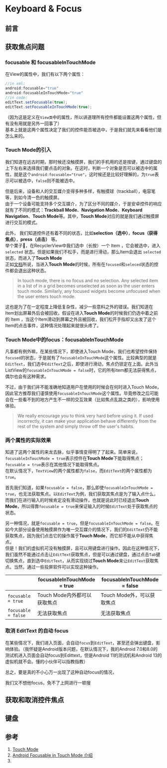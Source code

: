 # Keyboard & Focus

## 前言

## 获取焦点问题

### focusable 和 focusableInTouchMode
在View的属性中，我们有以下两个属性：
```java
//in xml:
android:focusable="true"
android:focusableInTouchMode="true"
//in code:
editText.setFocusable(true);  
editText.setFocusableInTouchMode(true);
```

（因为这是定义在`View类`中的属性，所以讲道理所有控件都能设置这两个属性，但有没有用就是另外一回事了）  
基本上就是这两个属性决定了我们的控件能否被选中，于是我们就先来看看他们是怎么来的。

### Touch Mode的引入
我们知道在远古时期，那时候还没触摸屏，我们的手机用的还是按键，通过键盘的上下左右来选择我们要点击的对象。在这时，判断一个对象是否可以被选中的属性，就是这个`android:focusable="true"`，这时候还是比较好理解的，为`true`表示可以被选中，`false`则不能被选中。

但是后来，设备和人的交互媒介变得多种多样，有触摸球（trackball），电容笔等，到如今清一色的触摸屏。  
由于一个设备可能支持多个交互媒介，为了区分不同的媒介，于是安卓控件的响应就有了不同的模式：**Trackball Mode**、**Navigation Mode**、**Keyboard Navigation**、**Touch Mode**等。其中，**Touch Mode**对应的就是我们通过触摸屏进行交互的模式。  

此外， 我们知道控件还有着不同的状态，比如**selection（选中）**，**focus（获得焦点）**，**press（点击）** 等。  
举个栗子🌰，在RecyclerView中我们选中（长按）一个 Item ，它会被选中，进入 `selected` 状态。但是如果我们不松手，而是进行滑动，那么Item会退出 `selected` 状态，而进入了**Touch Mode**  
正如[文档](https://android-developers.googleblog.com/2008/12/touch-mode.html)所说，当进入**Touch Mode**的时候，所有在`focused`和`seleced`状态的控件都会退出这种状态。

> In touch mode, there is no focus and no selection. Any selected item in a list of in a grid becomes unselected as soon as the user enters touch mode. Similarly, any focused widgets become unfocused when the user enters touch mode.

这也是为了在一定程度上降低复杂性，减少一些意料之外的错误。我们知道在Item划出屏幕外后会被回收，假设在进入**Touch Mode**的时候我们仍选中着之前的 Item ，当这个Item滑动到屏幕之外且被回收，我们松开手指却又出发了这个Item的点击事件，这种情况处理起来就很头疼了。

### Touch Mode中的focus：focusableInTouchMode
凡事都有例外嘛，在某些情况下，即使进入Touch Mode，我们也希望控件保持`focused`的状态，于是就有了`focusableInTouchMode`这个属性。比较典型的就是`EditText`，我们选中`EditText`之后，即使进行滑动，焦点仍锁定在上面。此外当ListView的`focusableInTouchMode = false`时，它的所有item都无法获得焦点，偶尔也会有这种需求。  

不过，由于我们并不能准确地知道用户在使用的时候会在何时进入Touch Mode，因此官方推荐我们谨慎使用`focusableInTouchMode`这个属性。毕竟修改之后可能会在一些看不到的地方产生不一样的交互效果（比如焦点乱跳之类的），影响使用体验。

> We really encourage you to think very hard before using it. If used incorrectly, it can make your application behave differently from the rest of the system and simply throw off the user's habits.

### 两个属性的实际效果
知道了这两个属性的来龙去脉，似乎事情变得明了了起来。简单来说，`focusableInTouchMode = true`表示控件在**Touch Mode**下能取得焦点；`focusable = true`表示在其他情况下能取得焦点。    
在默认情况下，`TextView`的两个属性都为`false`，而`EditText`的两个属性都为`true`。  

首先我们知道，如果`focusable = false`，那么即使`focusableInTouchMode = true`，也无法获取焦点。以`EditText`为例，我们获取其焦点是为了输入点什么，而我们在进行输入的时候肯定没有滑动操作，也就是说此时已经退出**Touch Mode**，所以得靠`focusable = true`来保证输入的时候`EditText`处于获取焦点的状态。  

另一种情况，就是`focusable = true`，但是`focusableInTouchMode = false`。在如今大部分设备使用触摸屏作为唯一交互媒介的情况下，我们的`EditText`仍不能获取焦点，因为我们点击它的操作属于**Touch Mode**，而它却不能从中获得焦点。  
但是！我们的虚拟机可没有触摸屏，且可以用键盘进行操作。因此在这种情况下，我们虽然不能通过点击让`EditText`获取焦点，但是可以通过键盘，通过点击`Tab`键切换焦点，直到选中`EditText`，从而实现绕过**Touch Mode**来让`EditText`获取焦点。当然，通过一些投屏软件可以实现这种操作。

|                     | focusableInTouchMode = true | focusableInTouchMode = false |
| ------------------- | --------------------------- | ---------------------------- |
| `focusable = true`  | Touch Mode内外都可以获取焦点  | Touch Mode外，可以获取焦点 |
| `focusable = false` | 无法获取焦点                | 无法获取焦点                 |


### 取消 EditText 的自动 focus
在某些情况下，我们进入页面，会自动`focus`到`EditText`，甚至还会弹出键盘，影响体验。（我怀疑是Android版本问题，在默认情况下，我的Android 7.0和8.0的测试机进入页面会自动focus到Edittext，但是Android 11的测试机和Android 13的虚拟机就不会。懂的小伙伴可以指教指教） 

总之，要是真的不小心万一出现了这种自动focus的情况，


我们又不想他focus，免不了上网进行一顿搜

## 获取和取消控件焦点

## 键盘


## 参考
 1. [Touch Mode](https://android-developers.googleblog.com/2008/12/touch-mode.html)
 2. [Android Focusable in Touch Mode 介绍](https://cloud.tencent.com/developer/article/1014353)
 3. 